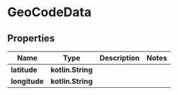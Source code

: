
# GeoCodeData

## Properties
| Name | Type | Description | Notes |
| ------------ | ------------- | ------------- | ------------- |
| **latitude** | **kotlin.String** |  |  |
| **longitude** | **kotlin.String** |  |  |



